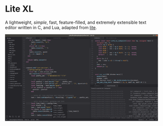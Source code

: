 # Lite XL

A lightweight, *simple*, fast, feature-filled, and extremely extensible text editor written in C, and Lua, adapted from [lite](https://github.com/rxi/lite/).

[![](img/editor.png)](img/editor.png)


